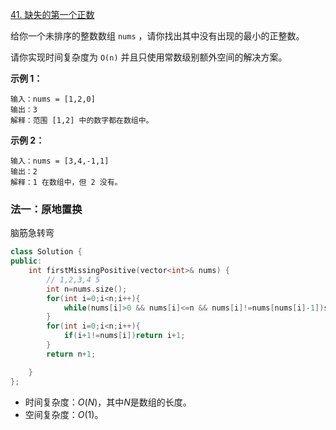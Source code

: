 [41. 缺失的第一个正数](https://leetcode.cn/problems/first-missing-positive)

给你一个未排序的整数数组 `nums` ，请你找出其中没有出现的最小的正整数。

请你实现时间复杂度为 `O(n)` 并且只使用常数级别额外空间的解决方案。

 

**示例 1：**

```
输入：nums = [1,2,0]
输出：3
解释：范围 [1,2] 中的数字都在数组中。
```

**示例 2：**

```
输入：nums = [3,4,-1,1]
输出：2
解释：1 在数组中，但 2 没有。
```



### 法一：原地置换

脑筋急转弯

```cpp
class Solution {
public:
    int firstMissingPositive(vector<int>& nums) {
        // 1,2,3,4 5
        int n=nums.size();
        for(int i=0;i<n;i++){
            while(nums[i]>0 && nums[i]<=n && nums[i]!=nums[nums[i]-1])swap(nums[i],nums[nums[i]-1]);
        }
        for(int i=0;i<n;i++){
            if(i+1!=nums[i])return i+1;
        }
        return n+1;

    }
};
```

- 时间复杂度：*O*(*N*)，其中*N*是数组的长度。
- 空间复杂度：*O*(1)。